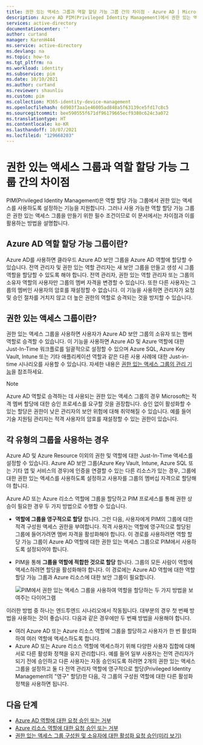 ```yaml
---
title: 권한 있는 액세스 그룹과 역할 할당 가능 그룹 간의 차이점 - Azure AD | Microsoft Docs
description: Azure AD PIM(Privileged Identity Management)에서 권한 있는 액세스 그룹과 역할 할당 가능 그룹 간의 차이점을 파악하는 방법을 알아봅니다.
services: active-directory
documentationcenter: ''
author: curtand
manager: KarenH444
ms.service: active-directory
ms.devlang: na
ms.topic: how-to
ms.tgt_pltfrm: na
ms.workload: identity
ms.subservice: pim
ms.date: 10/10/2021
ms.author: curtand
ms.reviewer: shaunliu
ms.custom: pim
ms.collection: M365-identity-device-management
ms.openlocfilehash: 6d903f3aa1e46005ad848a5f63139ce5fd17c8c5
ms.sourcegitcommit: bee590555f671df96179665ecf9380c624c3a072
ms.translationtype: HT
ms.contentlocale: ko-KR
ms.lasthandoff: 10/07/2021
ms.locfileid: "129668203"
---
```

# <a name="whats-the-difference-between-privileged-access-groups-and-role-assignable-groups"></a>권한 있는 액세스 그룹과 역할 할당 가능 그룹 간의 차이점

PIM(Privileged Identity Management)은 역할 할당 가능 그룹에서 권한 있는 액세스를 사용하도록 설정하는 기능을 지원합니다. 그러나 사용 가능한 역할 할당 가능 그룹은 권한 있는 액세스 그룹을 만들기 위한 필수 조건이므로 이 문서에서는 차이점과 이를 활용하는 방법을 설명합니다.

## <a name="what-are-azure-ad-role-assignable-groups"></a>Azure AD 역할 할당 가능 그룹이란?

Azure AD를 사용하면 클라우드 Azure AD 보안 그룹을 Azure AD 역할에 할당할 수 있습니다. 전역 관리자 및 권한 있는 역할 관리자는 새 보안 그룹을 만들고 생성 시 그룹 역할을 할당할 수 있도록 해야 합니다. 전역 관리자, 권한 있는 역할 관리자 또는 그룹의 소유자 역할의 사용자만 그룹의 멤버 자격을 변경할 수 있습니다. 또한 다른 사용자는 그룹의 멤버인 사용자의 암호를 재설정할 수 없습니다. 이 기능을 사용하면 관리자가 요청 및 승인 절차를 거치지 않고 더 높은 권한의 역할로 승격되는 것을 방지할 수 있습니다.

## <a name="what-are-privileged-access-groups"></a>권한 있는 액세스 그룹이란?

권한 있는 액세스 그룹을 사용하면 사용자가 Azure AD 보안 그룹의 소유자 또는 멤버 역할로 승격할 수 있습니다. 이 기능을 사용하면 Azure AD 및 Azure 역할에 대한 Just-In-Time 워크플로를 일괄적으로 설정할 수 있으며 Azure SQL, Azure Key Vault, Intune 또는 기타 애플리케이션 역할과 같은 다른 사용 사례에 대한 Just-in-time 시나리오를 사용할 수 있습니다. 자세한 내용은 [권한 있는 액세스 그룹의 관리 기능](groups-features.md)을 참조하세요.

>[!Note]
>Azure AD 역할로 승격하는 데 사용되는 권한 있는 액세스 그룹의 경우 Microsoft는 적격 멤버 할당에 대한 승인 프로세스를 요구할 것을 권장합니다. 승인 없이 활성화할 수 있는 할당은 권한이 낮은 관리자의 보안 위험에 대해 취약해질 수 있습니다. 예를 들어 기술 지원팀 관리자는 적격 사용자의 암호를 재설정할 수 있는 권한이 있습니다.

## <a name="when-to-use-each-type-of-group"></a>각 유형의 그룹을 사용하는 경우

Azure AD 및 Azure Resource 이외의 권한 및 역할에 대한 Just-In-Time 액세스를 설정할 수 있습니다. Azure AD 보안 그룹(Azure Key Vault, Intune, Azure SQL 또는 기타 앱 및 서비스의 경우)에 인증을 연결할 수 있는 다른 리소스가 있는 경우, 그룹에 대한 권한 있는 액세스를 사용하도록 설정하고 사용자를 그룹의 멤버십 자격으로 할당해야 합니다.

Azure AD 또는 Azure 리소스 역할에 그룹을 할당하고 PIM 프로세스를 통해 권한 상승이 필요한 경우 두 가지 방법으로 수행할 수 있습니다.

- **역할에 그룹을 영구적으로 할당** 합니다. 그런 다음, 사용자에게 PIM의 그룹에 대한 적격 구성원 액세스 권한을 부여합니다. 적격 사용자는 역할에 영구적으로 할당된 그룹에 들어가려면 멤버 자격을 활성화해야 합니다. 이 경로를 사용하려면 역할 할당 가능 그룹이 Azure AD 역할에 대한 권한 있는 액세스 그룹으로 PIM에서 사용하도록 설정되어야 합니다.
- PIM을 통해 **그룹을 역할에 적합한 것으로 할당** 합니다. 그룹의 모든 사람이 역할에 액세스하려면 할당을 활성화해야 합니다. 이 경로에는 Azure AD 역할에 대한 역할 할당 가능 그룹과 Azure 리소스에 대한 보안 그룹이 필요합니다.

    ![PIM에서 권한 있는 액세스 그룹을 사용하여 역할을 할당하는 두 가지 방법을 보여주는 다이어그램](./media/concept-privileged-access-versus-role-assignable/concept-privileged-access.png)

이러한 방법 중 하나는 엔드투엔드 시나리오에서 작동됩니다. 대부분의 경우 첫 번째 방법을 사용하는 것이 좋습니다. 다음과 같은 경우에만 두 번째 방법을 사용해야 합니다.

- 여러 Azure AD 또는 Azure 리소스 역할에 그룹을 할당하고 사용자가 한 번 활성화하여 여러 역할에 액세스하도록 합니다.
- Azure AD 또는 Azure 리소스 역할에 액세스하기 위해 다양한 사용자 집합에 대해 서로 다른 활성화 정책을 유지 관리합니다. 예를 들어 일부 사용자는 전역 관리자가 되기 전에 승인하고 다른 사용자는 자동 승인되도록 하려면 2개의 권한 있는 액세스 그룹을 설정하고 둘 다 전역 관리자 역할에 영구적으로 할당(Privileged Identity Management의 "영구" 할당)한 다음, 각 그룹의 구성원 역할에 대한 다른 활성화 정책을 사용하면 됩니다.

## <a name="next-steps"></a>다음 단계

- [Azure AD 역할에 대한 요청 승인 또는 거부](azure-ad-pim-approval-workflow.md)
- [Azure 리소스 역할에 대한 요청 승인 또는 거부](pim-resource-roles-approval-workflow.md)
- [권한 있는 액세스 그룹 구성원 및 소유자에 대한 활성화 요청 승인(미리 보기)](groups-approval-workflow.md)
